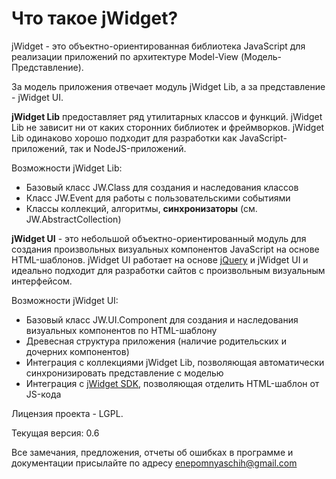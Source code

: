 ﻿# Что такое jWidget?

jWidget - это объектно-ориентированная библиотека JavaScript для реализации приложений по архитектуре Model-View
(Модель-Представление).

За модель приложения отвечает модуль jWidget Lib, а за представление - jWidget UI.

**jWidget Lib** предоставляет ряд утилитарных классов и функций. jWidget Lib не зависит ни от каких сторонних библиотек и
фреймворков. jWidget Lib одинаково хорошо подходит для разработки как JavaScript-приложений, так и NodeJS-приложений.

Возможности jWidget Lib:

* Базовый класс JW.Class для создания и наследования классов
* Класс JW.Event для работы с пользовательскими событиями
* Классы коллекций, алгоритмы, **синхронизаторы** (см. JW.AbstractCollection)

**jWidget UI** - это небольшой объектно-ориентированный модуль для создания произвольных визуальных компонентов JavaScript
на основе HTML-шаблонов. jWidget UI работает на основе [jQuery](http://jquery.com) и jWidget UI и идеально подходит
для разработки сайтов с произвольным визуальным интерфейсом.

Возможности jWidget UI:

* Базовый класс JW.UI.Component для создания и наследования визуальных компонентов по HTML-шаблону
* Древесная структура приложения (наличие родительских и дочерних компонентов)
* Интеграция с коллекциями jWidget Lib, позволяющая автоматически синхронизировать представление с моделью
* Интеграция с [jWidget SDK](https://github.com/enepomnyaschih/jwsdk/wiki/), позволяющая отделить HTML-шаблон от JS-кода

Лицензия проекта - LGPL.

Текущая версия: 0.6

Все замечания, предложения, отчеты об ошибках в программе и документации присылайте по адресу
[enepomnyaschih@gmail.com](mailto:enepomnyaschih@gmail.com)
